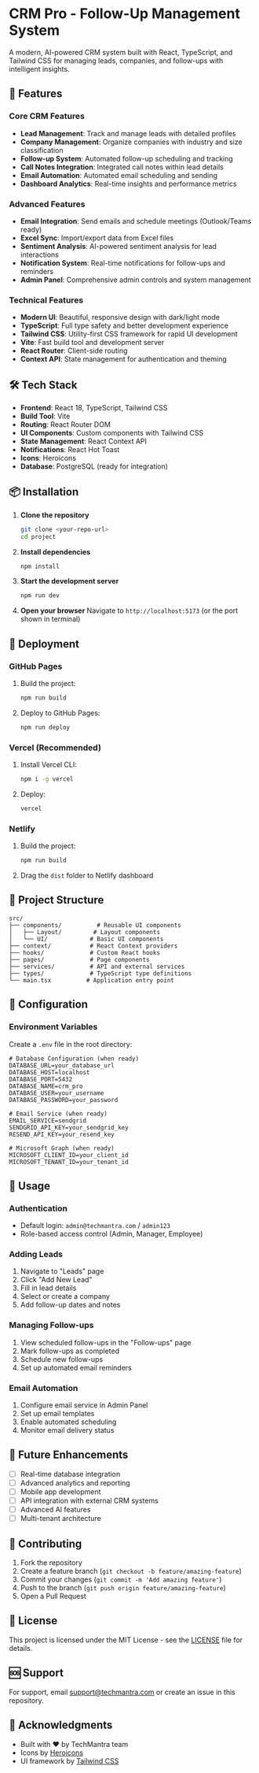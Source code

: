 # CRM Pro - Follow-Up Management System

A modern, AI-powered CRM system built with React, TypeScript, and Tailwind CSS for managing leads, companies, and follow-ups with intelligent insights.

## 🚀 Features

### Core CRM Features
- **Lead Management**: Track and manage leads with detailed profiles
- **Company Management**: Organize companies with industry and size classification
- **Follow-up System**: Automated follow-up scheduling and tracking
- **Call Notes Integration**: Integrated call notes within lead details
- **Email Automation**: Automated email scheduling and sending
- **Dashboard Analytics**: Real-time insights and performance metrics

### Advanced Features
- **Email Integration**: Send emails and schedule meetings (Outlook/Teams ready)
- **Excel Sync**: Import/export data from Excel files
- **Sentiment Analysis**: AI-powered sentiment analysis for lead interactions
- **Notification System**: Real-time notifications for follow-ups and reminders
- **Admin Panel**: Comprehensive admin controls and system management

### Technical Features
- **Modern UI**: Beautiful, responsive design with dark/light mode
- **TypeScript**: Full type safety and better development experience
- **Tailwind CSS**: Utility-first CSS framework for rapid UI development
- **Vite**: Fast build tool and development server
- **React Router**: Client-side routing
- **Context API**: State management for authentication and theming

## 🛠️ Tech Stack

- **Frontend**: React 18, TypeScript, Tailwind CSS
- **Build Tool**: Vite
- **Routing**: React Router DOM
- **UI Components**: Custom components with Tailwind CSS
- **State Management**: React Context API
- **Notifications**: React Hot Toast
- **Icons**: Heroicons
- **Database**: PostgreSQL (ready for integration)

## 📦 Installation

1. **Clone the repository**
   ```bash
   git clone <your-repo-url>
   cd project
   ```

2. **Install dependencies**
   ```bash
   npm install
   ```

3. **Start the development server**
   ```bash
   npm run dev
   ```

4. **Open your browser**
   Navigate to `http://localhost:5173` (or the port shown in terminal)

## 🚀 Deployment

### GitHub Pages
1. Build the project:
   ```bash
   npm run build
   ```

2. Deploy to GitHub Pages:
   ```bash
   npm run deploy
   ```

### Vercel (Recommended)
1. Install Vercel CLI:
   ```bash
   npm i -g vercel
   ```

2. Deploy:
   ```bash
   vercel
   ```

### Netlify
1. Build the project:
   ```bash
   npm run build
   ```

2. Drag the `dist` folder to Netlify dashboard

## 📁 Project Structure

```
src/
├── components/          # Reusable UI components
│   ├── Layout/         # Layout components
│   └── UI/            # Basic UI components
├── context/           # React Context providers
├── hooks/             # Custom React hooks
├── pages/             # Page components
├── services/          # API and external services
├── types/             # TypeScript type definitions
└── main.tsx          # Application entry point
```

## 🔧 Configuration

### Environment Variables
Create a `.env` file in the root directory:

```env
# Database Configuration (when ready)
DATABASE_URL=your_database_url
DATABASE_HOST=localhost
DATABASE_PORT=5432
DATABASE_NAME=crm_pro
DATABASE_USER=your_username
DATABASE_PASSWORD=your_password

# Email Service (when ready)
EMAIL_SERVICE=sendgrid
SENDGRID_API_KEY=your_sendgrid_key
RESEND_API_KEY=your_resend_key

# Microsoft Graph (when ready)
MICROSOFT_CLIENT_ID=your_client_id
MICROSOFT_TENANT_ID=your_tenant_id
```

## 🎯 Usage

### Authentication
- Default login: `admin@techmantra.com` / `admin123`
- Role-based access control (Admin, Manager, Employee)

### Adding Leads
1. Navigate to "Leads" page
2. Click "Add New Lead"
3. Fill in lead details
4. Select or create a company
5. Add follow-up dates and notes

### Managing Follow-ups
1. View scheduled follow-ups in the "Follow-ups" page
2. Mark follow-ups as completed
3. Schedule new follow-ups
4. Set up automated email reminders

### Email Automation
1. Configure email service in Admin Panel
2. Set up email templates
3. Enable automated scheduling
4. Monitor email delivery status

## 🔮 Future Enhancements

- [ ] Real-time database integration
- [ ] Advanced analytics and reporting
- [ ] Mobile app development
- [ ] API integration with external CRM systems
- [ ] Advanced AI features
- [ ] Multi-tenant architecture

## 🤝 Contributing

1. Fork the repository
2. Create a feature branch (`git checkout -b feature/amazing-feature`)
3. Commit your changes (`git commit -m 'Add amazing feature'`)
4. Push to the branch (`git push origin feature/amazing-feature`)
5. Open a Pull Request

## 📄 License

This project is licensed under the MIT License - see the [LICENSE](LICENSE) file for details.

## 🆘 Support

For support, email support@techmantra.com or create an issue in this repository.

## 🙏 Acknowledgments

- Built with ❤️ by TechMantra team
- Icons by [Heroicons](https://heroicons.com/)
- UI framework by [Tailwind CSS](https://tailwindcss.com/) 